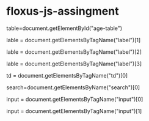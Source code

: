 # floxus-js-assingment

table=document.getElementById("age-table")

lable = document.getElementsByTagName("label")[1]

lable = document.getElementsByTagName("label")[2]

lable = document.getElementsByTagName("label")[3]

td = document.getElementsByTagName("td")[0]

 search=document.getElementsByName("search")[0]

input = document.getElementsByTagName("input")[0]

input = document.getElementsByTagName("input")[1]
